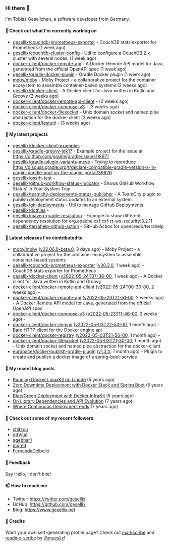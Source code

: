 ### Hi there 👋

I'm Tobias Gesellchen, a software developer from Germany.

#### 👷 Check out what I'm currently working on

- [gesellix/couchdb-prometheus-exporter](https://github.com/gesellix/couchdb-prometheus-exporter) - CouchDB stats exporter for Prometheus (1 week ago)
- [gesellix/couchdb-cluster-config](https://github.com/gesellix/couchdb-cluster-config) - Util to configure a CouchDB 2.x cluster with several nodes. (1 week ago)
- [docker-client/docker-remote-api](https://github.com/docker-client/docker-remote-api) - A Docker Remote API model for Java, generated from the official OpenAPI spec (1 week ago)
- [gesellix/gradle-docker-plugin](https://github.com/gesellix/gradle-docker-plugin) - Gradle Docker plugin (1 week ago)
- [moby/moby](https://github.com/moby/moby) - Moby Project - a collaborative project for the container ecosystem to assemble container-based systems (2 weeks ago)
- [gesellix/docker-client](https://github.com/gesellix/docker-client) - A Docker client for Java written in Kotlin and Groovy (2 weeks ago)
- [docker-client/docker-remote-api-client](https://github.com/docker-client/docker-remote-api-client) -  (2 weeks ago)
- [docker-client/docker-compose-v3](https://github.com/docker-client/docker-compose-v3) -  (3 weeks ago)
- [docker-client/docker-filesocket](https://github.com/docker-client/docker-filesocket) - Unix domain socket and named pipe abstraction for the docker-client (3 weeks ago)
- [docker-client/testutil](https://github.com/docker-client/testutil) -  (3 weeks ago)

#### 🌱 My latest projects

- [gesellix/docker-client-examples](https://github.com/gesellix/docker-client-examples) - 
- [gesellix/gradle-groovy-jdk17](https://github.com/gesellix/gradle-groovy-jdk17) - Example project for the issue at https://github.com/gradle/gradle/issues/18671
- [gesellix/gradle-plugin-variants-mcve](https://github.com/gesellix/gradle-plugin-variants-mcve) - Trying to reproduce https://discuss.gradle.org/t/declare-compatible-gradle-version-s-in-plugin-bundle-and-on-the-plugin-portal/39626
- [gesellix/ossrh-test](https://github.com/gesellix/ossrh-test) - 
- [gesellix/github-workflow-status-indicator](https://github.com/gesellix/github-workflow-status-indicator) - Shows GitHub Workflow Status&#39; in Your System Tray
- [gesellix/teamcity-deployments-status-publisher](https://github.com/gesellix/teamcity-deployments-status-publisher) - A TeamCity plugin to publish deployment status updates to an external system.
- [gesellix/gh-deployments](https://github.com/gesellix/gh-deployments) - Util to manage GitHub Deployments
- [gesellix/dotfiles](https://github.com/gesellix/dotfiles) - 
- [gesellix/maven-gradle-resolution](https://github.com/gesellix/maven-gradle-resolution) - Example to show different dependency resolution for org.apache.cxf:cxf-rt-ws-security:3.2.11
- [gesellix/terrahelp-github-action](https://github.com/gesellix/terrahelp-github-action) - GitHub Action for opencredo/terrahelp

#### 🔭 Latest releases I've contributed to

- [moby/moby](https://github.com/moby/moby) ([v22.06.0-beta.0](https://github.com/moby/moby/releases/tag/v22.06.0-beta.0), 3 days ago) - Moby Project - a collaborative project for the container ecosystem to assemble container-based systems
- [gesellix/couchdb-prometheus-exporter](https://github.com/gesellix/couchdb-prometheus-exporter) ([v30.3.0](https://github.com/gesellix/couchdb-prometheus-exporter/releases/tag/v30.3.0), 1 week ago) - CouchDB stats exporter for Prometheus
- [gesellix/docker-client](https://github.com/gesellix/docker-client) ([v2022-05-24T07-36-00](https://github.com/gesellix/docker-client/releases/tag/v2022-05-24T07-36-00), 1 week ago) - A Docker client for Java written in Kotlin and Groovy
- [docker-client/docker-remote-api-client](https://github.com/docker-client/docker-remote-api-client) ([v2022-05-24T00-30-00](https://github.com/docker-client/docker-remote-api-client/releases/tag/v2022-05-24T00-30-00), 2 weeks ago) - 
- [docker-client/docker-remote-api](https://github.com/docker-client/docker-remote-api) ([v2022-05-23T21-51-00](https://github.com/docker-client/docker-remote-api/releases/tag/v2022-05-23T21-51-00), 2 weeks ago) - A Docker Remote API model for Java, generated from the official OpenAPI spec
- [docker-client/docker-compose-v3](https://github.com/docker-client/docker-compose-v3) ([v2022-05-23T11-46-00](https://github.com/docker-client/docker-compose-v3/releases/tag/v2022-05-23T11-46-00), 2 weeks ago) - 
- [docker-client/docker-engine](https://github.com/docker-client/docker-engine) ([v2022-05-03T22-53-00](https://github.com/docker-client/docker-engine/releases/tag/v2022-05-03T22-53-00), 1 month ago) - Bare HTTP client for the Docker engine api
- [docker-client/docker-registry](https://github.com/docker-client/docker-registry) ([v2022-05-03T21-56-00](https://github.com/docker-client/docker-registry/releases/tag/v2022-05-03T21-56-00), 1 month ago) - 
- [docker-client/docker-filesocket](https://github.com/docker-client/docker-filesocket) ([v2022-05-03T21-30-00](https://github.com/docker-client/docker-filesocket/releases/tag/v2022-05-03T21-30-00), 1 month ago) - Unix domain socket and named pipe abstraction for the docker-client
- [europace/docker-publish-gradle-plugin](https://github.com/europace/docker-publish-gradle-plugin) ([v1.3.0](https://github.com/europace/docker-publish-gradle-plugin/releases/tag/v1.3.0), 1 month ago) - Plugin to create and publish a docker image of a spring-boot-service

#### 📜 My recent blog posts

- [Running Docker LinuxKit on Linode](https://www.gesellix.net/post/running-docker-linuxkit-on-linode/) (5 years ago)
- [Zero Downtime Deployment with Docker Stack and Spring Boot](https://www.gesellix.net/post/zero-downtime-deployment-with-docker-stack-and-spring-boot/) (5 years ago)
- [Blue/Green Deployment with Docker InfraKit](https://www.gesellix.net/post/blue-green-deployment-with-docker-infrakit/) (5 years ago)
- [On Library Dependencies and API Evolution](https://www.gesellix.net/post/choosing-a-library/) (7 years ago)
- [Where Continuous Deployment ends](https://www.gesellix.net/post/where-continuous-deployment-ends/) (7 years ago)



#### 👯 Check out some of my recent followers

- [shitzuu](https://github.com/shitzuu)
- [ddVital](https://github.com/ddVital)
- [agebhar1](https://github.com/agebhar1)
- [mgred](https://github.com/mgred)
- [FernandaDelbello](https://github.com/FernandaDelbello)

#### 💬 Feedback

Say Hello, I don't bite!

#### 📫 How to reach me

- Twitter: https://twitter.com/gesellix
- GitHub: https://github.com/gesellix
- Blog: https://www.gesellix.net

#### 🙇 Credits

Want your own self-generating profile page? Check out [markscribe](https://github.com/muesli/markscribe)
and [readme-scribe](https://github.com/muesli/readme-scribe) by [@mueslix](https://twitter.com/mueslix)!
